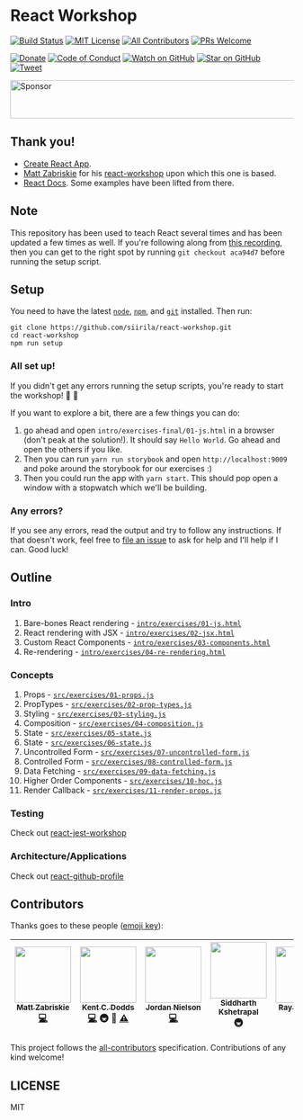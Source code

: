 # React Workshop

[![Build Status][build-badge]][build]
[![MIT License][license-badge]][LICENSE]
[![All Contributors](https://img.shields.io/badge/all_contributors-6-orange.svg?style=flat-square)](#contributors)
[![PRs Welcome][prs-badge]][prs]

[![Donate][donate-badge]][donate]
[![Code of Conduct][coc-badge]][coc]
[![Watch on GitHub][github-watch-badge]][github-watch]
[![Star on GitHub][github-star-badge]][github-star]
[![Tweet][twitter-badge]][twitter]

<a href="https://app.codesponsor.io/link/PKGFLnhDiFvsUA5P4kAXfiPs/kentcdodds/react-workshop" rel="nofollow"><img src="https://app.codesponsor.io/embed/PKGFLnhDiFvsUA5P4kAXfiPs/kentcdodds/react-workshop.svg" style="width: 888px; height: 68px;" alt="Sponsor" /></a>

## Thank you!

- [Create React App][create-react-app].
- [Matt Zabriskie][matt] for his [react-workshop][original-repo] upon which this one is based.
- [React Docs](http://facebook.github.io/react). Some examples have been lifted from there.

## Note

This repository has been used to teach React several times and has been updated a few times as well.
If you're following along from [this recording](https://www.youtube.com/watch?v=VZaQfb2y6BI),
then you can get to the right spot by running `git checkout aca94d7` before running the setup script. 

## Setup

You need to have the latest [`node`][node], [`npm`][npm], and [`git`][git] installed. Then run:

```
git clone https://github.com/siirila/react-workshop.git
cd react-workshop
npm run setup
```

### All set up!

If you didn't get any errors running the setup scripts, you're ready to start the workshop! 🎉 🎊

If you want to explore a bit, there are a few things you can do:

1. go ahead and open `intro/exercises-final/01-js.html` in a browser (don't peak at the solution!). It should say `Hello World`. Go ahead and open the others if you like.
2. Then you can run `yarn run storybook` and open `http://localhost:9009` and poke around the storybook for our exercises :)
3. Then you could run the app with `yarn start`. This should pop open a window with a stopwatch which we'll be building.

### Any errors?

If you see any errors, read the output and try to follow any instructions. If that doesn't work, feel free to
[file an issue][issues] to ask for help and I'll help if I can. Good luck!

## Outline

### Intro

1. Bare-bones React rendering - [`intro/exercises/01-js.html`](https://github.com/kentcdodds/react-workshop/blob/master/intro/exercises/01-js.html)
2. React rendering with JSX - [`intro/exercises/02-jsx.html`](https://github.com/kentcdodds/react-workshop/blob/master/intro/exercises/02-jsx.html)
3. Custom React Components - [`intro/exercises/03-components.html`](https://github.com/kentcdodds/react-workshop/blob/master/intro/exercises/03-components.html)
4. Re-rendering - [`intro/exercises/04-re-rendering.html`](https://github.com/kentcdodds/react-workshop/blob/master/intro/exercises/04-re-rendering.html)

### Concepts

1. Props - [`src/exercises/01-props.js`](https://github.com/kentcdodds/react-workshop/blob/master/src/exercises/01-props.js)
2. PropTypes - [`src/exercises/02-prop-types.js`](https://github.com/kentcdodds/react-workshop/blob/master/src/exercises/02-prop-types.js)
3. Styling - [`src/exercises/03-styling.js`](https://github.com/kentcdodds/react-workshop/blob/master/src/exercises/03-styling.js)
4. Composition - [`src/exercises/04-composition.js`](https://github.com/kentcdodds/react-workshop/blob/master/src/exercises/04-composition.js)
5. State - [`src/exercises/05-state.js`](https://github.com/kentcdodds/react-workshop/blob/master/src/exercises/05-state.js)
6. State - [`src/exercises/06-state.js`](https://github.com/kentcdodds/react-workshop/blob/master/src/exercises/06-state.js)
7. Uncontrolled Form - [`src/exercises/07-uncontrolled-form.js`](https://github.com/kentcdodds/react-workshop/blob/master/src/exercises/07-uncontrolled-form.js)
8. Controlled Form - [`src/exercises/08-controlled-form.js`](https://github.com/kentcdodds/react-workshop/blob/master/src/exercises/08-controlled-form.js)
9. Data Fetching - [`src/exercises/09-data-fetching.js`](https://github.com/kentcdodds/react-workshop/blob/master/src/exercises/09-data-fetching.js)
10. Higher Order Components - [`src/exercises/10-hoc.js`](https://github.com/kentcdodds/react-workshop/blob/master/src/exercises/10-hoc.js)
11. Render Callback - [`src/exercises/11-render-props.js`](https://github.com/kentcdodds/react-workshop/blob/master/src/exercises/11-render-props.js)

### Testing

Check out [react-jest-workshop](https://github.com/kentcdodds/react-jest-workshop)

### Architecture/Applications

Check out [react-github-profile](https://github.com/kentcdodds/react-github-profile)

## Contributors

Thanks goes to these people ([emoji key][emojis]):

<!-- ALL-CONTRIBUTORS-LIST:START - Do not remove or modify this section -->
| [<img src="https://avatars.githubusercontent.com/u/199035?v=3" width="100px;"/><br /><sub>Matt Zabriskie</sub>](http://twitter.com/mzabriskie)<br />[💻](https://github.com/kentcdodds/react-workshop/commits?author=mzabriskie) | [<img src="https://avatars.githubusercontent.com/u/1500684?v=3" width="100px;"/><br /><sub>Kent C. Dodds</sub>](https://kentcdodds.com)<br />[💻](https://github.com/kentcdodds/react-workshop/commits?author=kentcdodds) 🚇 👀 [⚠️](https://github.com/kentcdodds/react-workshop/commits?author=kentcdodds) | [<img src="https://avatars.githubusercontent.com/u/13559161?v=3" width="100px;"/><br /><sub>Jordan Nielson</sub>](https://github.com/jnielson94)<br />[💻](https://github.com/kentcdodds/react-workshop/commits?author=jnielson94) | [<img src="https://avatars.githubusercontent.com/u/1863771?v=3" width="100px;"/><br /><sub>Siddharth Kshetrapal</sub>](https://github.com/siddharthkp)<br />🚇 | [<img src="https://avatars.githubusercontent.com/u/5465958?v=3" width="100px;"/><br /><sub>Ray Gesualdo</sub>](https://github.com/raygesualdo)<br />[💻](https://github.com/kentcdodds/react-workshop/commits?author=raygesualdo) | [<img src="https://avatars2.githubusercontent.com/u/8154172?v=3" width="100px;"/><br /><sub>Igor Konovalov</sub>](https://github.com/IgorKonovalov)<br />[💻](https://github.com/kentcdodds/react-workshop/commits?author=IgorKonovalov) |
| :---: | :---: | :---: | :---: | :---: | :---: |
<!-- ALL-CONTRIBUTORS-LIST:END -->

This project follows the [all-contributors][all-contributors] specification. Contributions of any kind welcome!

## LICENSE

MIT

[npm]: https://www.npmjs.com/
[yarn]: https://yarnpkg.com/
[node]: https://nodejs.org
[git]: https://git-scm.com/
[build-badge]: https://img.shields.io/travis/kentcdodds/react-workshop.svg?style=flat-square
[build]: https://travis-ci.org/kentcdodds/react-workshop
[license-badge]: https://img.shields.io/badge/license-MIT%20License-blue.svg?style=flat-square
[license]: https://github.com/kentcdodds/react-workshop/blob/master/other/LICENSE
[prs-badge]: https://img.shields.io/badge/PRs-welcome-brightgreen.svg?style=flat-square
[prs]: http://makeapullrequest.com
[donate-badge]: https://img.shields.io/badge/$-support-green.svg?style=flat-square
[donate]: http://kcd.im/donate
[coc-badge]: https://img.shields.io/badge/code%20of-conduct-ff69b4.svg?style=flat-square
[coc]: https://github.com/kentcdodds/react-workshop/blob/master/other/CODE_OF_CONDUCT.md
[github-watch-badge]: https://img.shields.io/github/watchers/kentcdodds/react-workshop.svg?style=social
[github-watch]: https://github.com/kentcdodds/react-workshop/watchers
[github-star-badge]: https://img.shields.io/github/stars/kentcdodds/react-workshop.svg?style=social
[github-star]: https://github.com/kentcdodds/react-workshop/stargazers
[twitter]: https://twitter.com/intent/tweet?text=Check%20out%20react-workshop%20by%20@kentcdodds%20https://github.com/kentcdodds/react-workshop%20%F0%9F%91%8D
[twitter-badge]: https://img.shields.io/twitter/url/https/github.com/kentcdodds/react-workshop.svg?style=social
[emojis]: https://github.com/kentcdodds/all-contributors#emoji-key
[all-contributors]: https://github.com/kentcdodds/all-contributors
[create-react-app]: https://github.com/facebookincubator/create-react-app
[matt]: https://github.com/mzabriskie
[original-repo]: https://github.com/mzabriskie/react-workshop
[issues]: https://github.com/kentcdodds/react-workshop/issues/new
